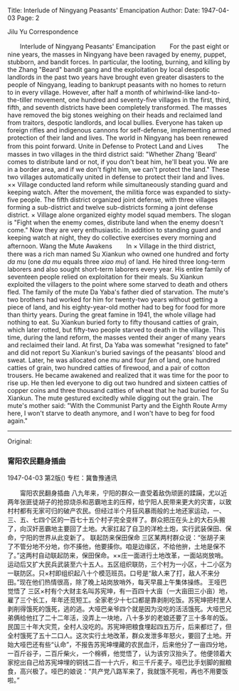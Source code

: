 Title: Interlude of Ningyang Peasants' Emancipation
Author:
Date: 1947-04-03
Page: 2

Jilu Yu Correspondence

　　Interlude of Ningyang Peasants' Emancipation
　　For the past eight or nine years, the masses in Ningyang have been ravaged by enemy, puppet, stubborn, and bandit forces. In particular, the looting, burning, and killing by the Zhang "Beard" bandit gang and the exploitation by local despotic landlords in the past two years have brought even greater disasters to the people of Ningyang, leading to bankrupt peasants with no homes to return to in every village. However, after half a month of whirlwind-like land-to-the-tiller movement, one hundred and seventy-five villages in the first, third, fifth, and seventh districts have been completely transformed. The masses have removed the big stones weighing on their heads and reclaimed land from traitors, despotic landlords, and local bullies. Everyone has taken up foreign rifles and indigenous cannons for self-defense, implementing armed protection of their land and lives. The world in Ningyang has been renewed from this point forward.
  Unite in Defense to Protect Land and Lives
　　The masses in two villages in the third district said: "Whether Zhang 'Beard' comes to distribute land or not, if you don't beat him, he'll beat you. We are in a border area, and if we don't fight him, we can't protect the land." These two villages automatically united in defense to protect their land and lives. ×× Village conducted land reform while simultaneously standing guard and keeping watch. After the movement, the militia force was expanded to sixty-five people. The fifth district organized joint defense, with three villages forming a sub-district and twelve sub-districts forming a joint defense district. × Village alone organized eighty model squad members. The slogan is "Fight when the enemy comes, distribute land when the enemy doesn't come." Now they are very enthusiastic. In addition to standing guard and keeping watch at night, they do collective exercises every morning and afternoon.
  Wang the Mute Awakens
　　In × Village in the third district, there was a rich man named Su Xiankun who owned one hundred and forty *da mu* (one *da mu* equals three *xiao mu*) of land. He hired three long-term laborers and also sought short-term laborers every year. His entire family of seventeen people relied on exploitation for their meals. Su Xiankun exploited the villagers to the point where some starved to death and others fled. The family of the mute Da Yaba's father died of starvation. The mute's two brothers had worked for him for twenty-two years without getting a piece of land, and his eighty-year-old mother had to beg for food for more than thirty years. During the great famine in 1941, the whole village had nothing to eat. Su Xiankun buried forty to fifty thousand catties of grain, which later rotted, but fifty-two people starved to death in the village. This time, during the land reform, the masses vented their anger of many years and reclaimed their land. At first, Da Yaba was somewhat "resigned to fate" and did not report Su Xiankun's buried savings of the peasants' blood and sweat. Later, he was allocated one *mu* and four *fen* of land, one hundred catties of grain, two hundred catties of firewood, and a pair of cotton trousers. He became awakened and realized that it was time for the poor to rise up. He then led everyone to dig out two hundred and sixteen catties of copper coins and three thousand catties of wheat that he had buried for Su Xiankun. The mute gestured excitedly while digging out the grain. The mute's mother said: "With the Communist Party and the Eighth Route Army here, I won't starve to death anymore, and I won't have to beg for food again."



<hr /> 

Original: 


### 甯阳农民翻身插曲

1947-04-03
第2版()
专栏：冀鲁豫通讯

　　甯阳农民翻身插曲
    八九年来，宁阳的群众一直受着敌伪顽匪的蹂躏，尤以近两年张匪徒胡子的抢掠烧杀和恶霸地主的压榨，给宁阳人民带来更大的灾害，以致村村都有无家可归的破产农民。但经过半个月狂风暴雨般的土地还家运动，一、三、五、七四个区的一百七十五个村子完全变样了。群众把压在头上的大石头搬了，向汉奸恶霸地主要回了土地。大家扛起了自卫的洋枪土炮，实行武装保田、保命，宁阳的世界从此变新了。
  联起防来保田保命
    三区某两村群众说：“张胡子来了不管分地不分地，你不揍他，他要揍你。咱是边缘区，不给他拚，土地是保不了。”这两村自动联起防来，保田保命。××庄一面进行土地改革，一面站岗放哨。运动后又扩大民兵武装至六十五人。五区组织联防，三个村为一小区，十二小区为一联防区。只×村即组织起八十个模范班员。口号是“敌人来了打，敌人不来分田。”现在他们热情很高，除了晚上站岗放哨外，每天早晨上午集体操练。
  王哑巴觉悟了
    三区×村有个大财主名叫苏宪坤，有一百四十大亩（一大亩田三小亩）地，雇了三个长工，年年还觅短工。全家老少十七口都是靠剥削吃饭。苏宪坤把村里人剥削得饿死的饿死，逃的逃。大哑巴亲爷四个就是因为没吃的活活饿死。大哑巴兄弟俩给他扛了二十二年活，没弄上一块地，八十多岁的老娘还要了三十多年的饭。民国三十年大灾荒，全村人没吃的。苏宪坤把粮食埋起四五万斤，后来都烂了，但全村饿死了五十二口人。这次实行土地改革，群众发泄多年怒火，要回了土地。开始大哑巴还有些“认命”，不报告苏宪坤埋藏的农民血汗，后来他分了一亩四分地，一百斤谷子，二百斤柴火，一个棉裤，他觉悟了，认为该穷汉抬头了。他便领着大家挖出自己给苏宪坤埋的铜钱二百一十六斤，和三千斤麦子。哑巴比手划脚的掘粮食，高兴极了。哑巴的娘说：“共产党八路军来了，我就饿不死啦，再也不用要饭啦。”
